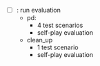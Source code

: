 



- [ ] : run evaluation  
    - pd:
        - 4 test scenarios
        - self-play evaluation 
    - clean_up
        - 1 test scenario
        - self-play evaluation

